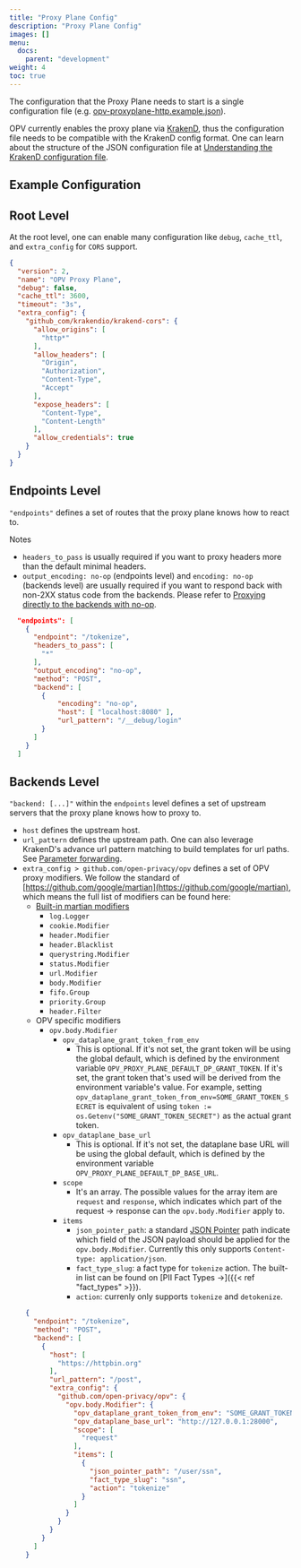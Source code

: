 ```yaml
---
title: "Proxy Plane Config"
description: "Proxy Plane Config"
images: []
menu:
  docs:
    parent: "development"
weight: 4
toc: true
---
```


The configuration that the Proxy Plane needs to start is a single configuration
file (e.g. [opv-proxyplane-http.example.json](https://github.com/open-privacy/opv/blob/53eb70c1ce9aaaa897863982efb468df487ce7c0/cmd/proxyplane/opv-proxyplane-http.example.json#L105)).

OPV currently enables the proxy plane via [KrakenD](https://www.krakend.io/docs/configuration/overview/),
thus the configuration file needs to be compatible with the KrakenD config format. One
can learn about the structure of the JSON configuration file at [Understanding the KrakenD configuration file](https://www.krakend.io/docs/configuration/structure/).

## Example Configuration

## Root Level

At the root level, one can enable many configuration like `debug`, `cache_ttl`, and `extra_config` for `CORS` support.

```json
{
  "version": 2,
  "name": "OPV Proxy Plane",
  "debug": false,
  "cache_ttl": 3600,
  "timeout": "3s",
  "extra_config": {
    "github_com/krakendio/krakend-cors": {
      "allow_origins": [
        "http*"
      ],
      "allow_headers": [
        "Origin",
        "Authorization",
        "Content-Type",
        "Accept"
      ],
      "expose_headers": [
        "Content-Type",
        "Content-Length"
      ],
      "allow_credentials": true
    }
  }
}
```

## Endpoints Level

`"endpoints"` defines a set of routes that the proxy plane knows how to react to.

Notes

- `headers_to_pass` is usually required if you want to proxy headers more than the default minimal headers.
- `output_encoding: no-op` (endpoints level) and `encoding: no-op` (backends level) are usually required if you want to respond back with non-2XX status code from the backends. Please refer to [Proxying directly to the backends with no-op](https://www.krakend.io/docs/endpoints/no-op/#using-no-op-to-proxy-requests).

```json
  "endpoints": [
    {
      "endpoint": "/tokenize",
      "headers_to_pass": [
        "*"
      ],
      "output_encoding": "no-op",
      "method": "POST",
      "backend": [
        {
            "encoding": "no-op",
            "host": [ "localhost:8080" ],
            "url_pattern": "/__debug/login"
        }
      ]
    }
  ]
```

## Backends Level

`"backend: [...]"` within the `endpoints` level defines a set of upstream servers that the proxy plane knows how to proxy to.

- `host` defines the upstream host.
- `url_pattern` defines the upstream path. One can also leverage KrakenD's advance url pattern matching to build templates for url paths. See [Parameter forwarding](https://www.krakend.io/docs/endpoints/parameter-forwarding/#mandatory-query-string-parameters).
- `extra_config > github.com/open-privacy/opv` defines a set of OPV proxy modifiers. We follow the standard of [https://github.com/google/martian](https://github.com/google/martian), which means the full list of modifiers can be found here:
  - [Built-in martian modifiers](https://github.com/google/martian/wiki/Modifier-Reference)
    - `log.Logger`
    - `cookie.Modifier`
    - `header.Modifier`
    - `header.Blacklist`
    - `querystring.Modifier`
    - `status.Modifier`
    - `url.Modifier`
    - `body.Modifier`
    - `fifo.Group`
    - `priority.Group`
    - `header.Filter`
  - OPV specific modifiers
    - `opv.body.Modifier`
      - `opv_dataplane_grant_token_from_env`
        - This is optional. If it's not set, the grant token will be using the global default, which is defined by the environment variable `OPV_PROXY_PLANE_DEFAULT_DP_GRANT_TOKEN`. If it's set, the grant token that's used will be derived from the environment variable's value. For example, setting `opv_dataplane_grant_token_from_env=SOME_GRANT_TOKEN_SECRET` is equivalent of using `token := os.Getenv("SOME_GRANT_TOKEN_SECRET")` as the actual grant token.
      - `opv_dataplane_base_url`
        - This is optional. If it's not set, the dataplane base URL will be using the global default, which is defined by the environment variable `OPV_PROXY_PLANE_DEFAULT_DP_BASE_URL`.
      - `scope`
        - It's an array. The possible values for the array item are `request` and `response`, which indicates which part of the request -> response can the `opv.body.Modifier` apply to.
      - `items`
        - `json_pointer_path`: a standard [JSON Pointer](https://tools.ietf.org/html/rfc6901) path indicate which field of the JSON payload should be applied for the `opv.body.Modifier`. Currently this only supports `Content-type: application/json`.
        - `fact_type_slug`: a fact type for `tokenize` action. The built-in list can be found on [PII Fact Types →]({{< ref "fact_types" >}}).
        - `action`: currenly only supports `tokenize` and `detokenize`.

```json
    {
      "endpoint": "/tokenize",
      "method": "POST",
      "backend": [
        {
          "host": [
            "https://httpbin.org"
          ],
          "url_pattern": "/post",
          "extra_config": {
            "github.com/open-privacy/opv": {
              "opv.body.Modifier": {
                "opv_dataplane_grant_token_from_env": "SOME_GRANT_TOKEN_SECRET",
                "opv_dataplane_base_url": "http://127.0.0.1:28000",
                "scope": [
                  "request"
                ],
                "items": [
                  {
                    "json_pointer_path": "/user/ssn",
                    "fact_type_slug": "ssn",
                    "action": "tokenize"
                  }
                ]
              }
            }
          }
        }
      ]
    }
```
